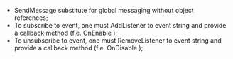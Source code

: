 * SendMessage substitute for global messaging without object references;
* To subscribe to event, one must AddListener to event string and provide a callback method (f.e. OnEnable );
* To unsubscribe to event, one must RemoveListener to event string and provide a callback method (f.e. OnDisable );
